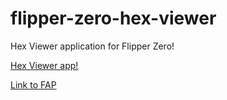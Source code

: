 # flipper-zero-hex-viewer

Hex Viewer application for Flipper Zero!

[Hex Viewer app!](https://habrastorage.org/r/w1560/getpro/habr/upload_files/46e/28a/d97/46e28ad973d144b123a4ce513c895d18.png)

[Link to FAP](https://nightly.link/QtRoS/flipper-zero-hex-viewer/workflows/build_dev/master/hex_viewer.fap.zip)

